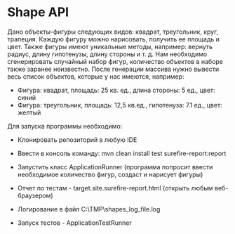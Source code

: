 # Shape API

 
Дано объекты-фигуры следующих видов: квадрат, треугольник, круг, трапеция. Каждую фигуру можно нарисовать, получить ее площадь и цвет. Также фигуры имеют уникальные методы, например: вернуть радиус, длину гипотенузы, длину стороны и т. д.
Нам необходимо сгенерировать случайный набор фигур, количество объектов в наборе также заранее неизвестно.
После генерации массива нужно вывести весь список объектов, которые у нас имеются, например:
* Фигура: квадрат, площадь: 25 кв. ед., длина стороны: 5 ед., цвет: синий
* Фигура: треугольник, площадь: 12,5 кв.ед., гипотенуза: 7.1 ед., цвет: желтый

Для запуска программы необходимо:

* Клонировать репозиторий в любую IDE
* Ввести в консоль команду: mvn clean install test surefire-report:report
* Запустить класс ApplicationRunner (программа попросит ввести необходимое количество фигур, создаст и нарисует фигуры)

* Отчет по тестам - target.site.surefire-report.html (открыть любым веб-браузером)
* Логирование в файл C:\\TMP\\shapes_log_file.log
* Запуск тестов - ApplicationTestRunner 

